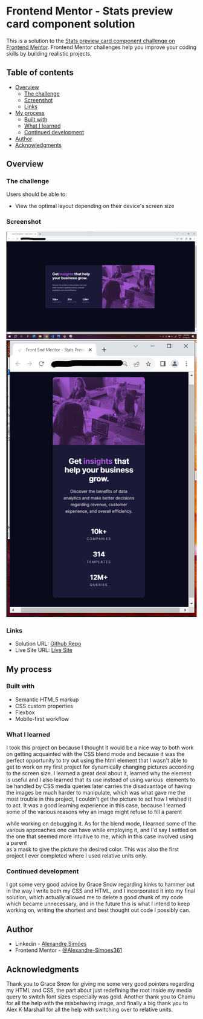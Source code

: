 # Frontend Mentor - Stats preview card component solution

This is a solution to the [Stats preview card component challenge on Frontend Mentor](https://www.frontendmentor.io/challenges/stats-preview-card-component-8JqbgoU62). Frontend Mentor challenges help you improve your coding skills by building realistic projects. 

## Table of contents

- [Overview](#overview)
  - [The challenge](#the-challenge)
  - [Screenshot](#screenshot)
  - [Links](#links)
- [My process](#my-process)
  - [Built with](#built-with)
  - [What I learned](#what-i-learned)
  - [Continued development](#continued-development)
- [Author](#author)
- [Acknowledgments](#acknowledgments)

## Overview

### The challenge

Users should be able to:

- View the optimal layout depending on their device's screen size

### Screenshot

<img src="Images/Screens/Screenshot Desktop.png" alt="Desktop Screenshot" />
<img src="Images/Screens/Screenshot Mobile.png" alt="Mobile Screenshot" />

### Links

- Solution URL: [Github Repo](https://github.com/Alexandre-Simoes361/Practice-Project-Stats-Preview-Card-Component)
- Live Site URL: [Live Site](https://resilient-elf-8cb33b.netlify.app/)

## My process

### Built with

- Semantic HTML5 markup
- CSS custom properties
- Flexbox
- Mobile-first workflow

### What I learned

I took this project on because I thought it would be a nice way to both work on getting acquainted with the CSS blend mode and because it was the perfect opportunity to try out using the html <picture> element that I wasn't able to get to work on my first project for dynamically changing pictures according to the screen size. I learned a great deal about it, learned why the element is useful and I also learned that its use instead of using various <img> elements to be handled by CSS media queries later carries the disadvantage of having the images be much harder to manipulate, which was what gave me the most trouble in this project, I couldn't get the picture to act how I wished it to act. It was a good learning experience in this case, because I learned some of the various reasons why an image might refuse to fill a parent <div> while working on debugging it. As for the blend mode, I learned some of the various approaches one can have while employing it, and I'd say I settled on the one that seemed more intuitive to me, which in this case involved using a parent <div> as a mask to give the picture the desired color. This was also the first project I ever completed where I used relative units only.

### Continued development

I got some very good advice by Grace Snow regarding kinks to hammer out in the way I write both my CSS and HTML, and I incorporated it into my final solution, which actually allowed me to delete a good chunk of my code which became unnecessary, and in the future this is what I intend to keep working on, writing the shortest and best thought out code I possibly can.

## Author

- Linkedin - [Alexandre Simões](https://www.linkedin.com/in/alexandre-sim%C3%B5es-21198a223/)
- Frontend Mentor - [@Alexandre-Simoes361](https://www.frontendmentor.io/profile/Alexandre-Simoes361)

## Acknowledgments

Thank you to Grace Snow for giving me some very good pointers regarding my HTML and CSS, the part about just redefining the root inside my media query to switch font sizes especially was gold. Another thank you to Chamu for all the help with the misbehaving image, and finally a big thank you to Alex K Marshall for all the help with switching over to relative units.